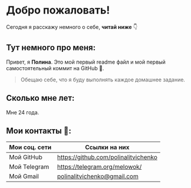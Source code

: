 # Добро пожаловать!

Сегодня я расскажу немного о себе, **читай ниже** 👇

## Тут немного про меня: 

Привет, я **Полина**. Это мой первый readme файл и мой первый самостоятельный коммит на GitHub 👀.
> Обещаю себе, что я буду выполнять каждое домашнее задание.

## Сколько мне лет:
Мне 24 года.

## Мои контакты 🫶:
| Мои соц. сети | Ссылки на них |
|--|--|
| Мой GitHub | https://github.com/polinalitvichenko |
|Мой Telegram| https://telegram.org/melowok/  |
| Мой Gmail| polinalitvichenko@gmail.com |

